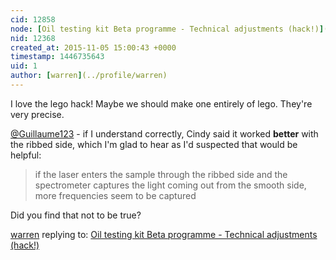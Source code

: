 ```yaml
---
cid: 12858
node: [Oil testing kit Beta programme - Technical adjustments (hack!)](../notes/Cindy_ExCites/11-04-2015/oil-testing-kit-beta-programme-technical-adjustments-hack)
nid: 12368
created_at: 2015-11-05 15:00:43 +0000
timestamp: 1446735643
uid: 1
author: [warren](../profile/warren)
---
```


I love the lego hack! Maybe we should make one entirely of lego. They're very precise.

[@Guillaume123](/profile/Guillaume123) - if I understand correctly, Cindy said it worked **better** with the ribbed side, which I'm glad to hear as I'd suspected that would be helpful: 

> if the laser enters the sample through the ribbed side and the spectrometer captures the light coming out from the smooth side, more frequencies seem to be captured

Did you find that not to be true?

[warren](../profile/warren) replying to: [Oil testing kit Beta programme - Technical adjustments (hack!)](../notes/Cindy_ExCites/11-04-2015/oil-testing-kit-beta-programme-technical-adjustments-hack)

